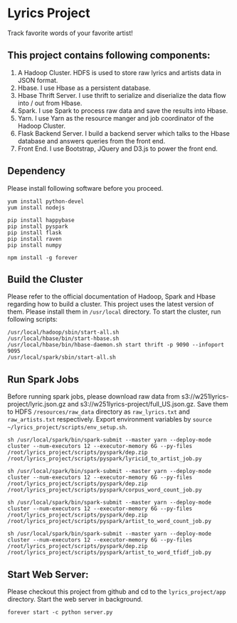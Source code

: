 # Lyrics Project
Track favorite words of your favorite artist!

## This project contains following components:
1. A Hadoop Cluster. HDFS is used to store raw lyrics and artists data in JSON format.
2. Hbase. I use Hbase as a persistent database.
3. Hbase Thrift Server. I use thrift to serialize and diserialize the data flow into / out from Hbase.
4. Spark. I use Spark to process raw data and save the results into Hbase.
5. Yarn. I use Yarn as the resource manger and job coordinator of the Hadoop Cluster.
6. Flask Backend Server. I build a backend server which talks to the Hbase database and answers queries from the front end.
7. Front End. I use Bootstrap, JQuery and D3.js to power the front end.

## Dependency
Please install following software before you proceed.

    yum install python-devel
    yum install nodejs

    pip install happybase
    pip install pyspark
    pip install flask
    pip install raven
    pip install numpy

    npm install -g forever

## Build the Cluster
Please refer to the official documentation of Hadoop, Spark and Hbase regarding how to build a cluster. This project uses the latest version of them. Please install them in `/usr/local` directory.
To start the cluster, run following scripts:

    /usr/local/hadoop/sbin/start-all.sh
    /usr/local/hbase/bin/start-hbase.sh
    /usr/local/hbase/bin/hbase-daemon.sh start thrift -p 9090 --infoport 9095
    /usr/local/spark/sbin/start-all.sh

## Run Spark Jobs
Before running spark jobs, please download raw data from s3://w251lyrics-project/lyric.json.gz and s3://w251lyrics-project/full_US.json.gz. Save them to HDFS `/resources/raw_data` directory as `raw_lyrics.txt` and `raw_artists.txt` respectively. Export environment variables by `source ~/lyrics_project/scripts/env_setup.sh`.

    sh /usr/local/spark/bin/spark-submit --master yarn --deploy-mode cluster --num-executors 12 --executor-memory 6G --py-files /root/lyrics_project/scripts/pyspark/dep.zip /root/lyrics_project/scripts/pyspark/lyricid_to_artist_job.py

    sh /usr/local/spark/bin/spark-submit --master yarn --deploy-mode cluster --num-executors 12 --executor-memory 6G --py-files /root/lyrics_project/scripts/pyspark/dep.zip /root/lyrics_project/scripts/pyspark/corpus_word_count_job.py

    sh /usr/local/spark/bin/spark-submit --master yarn --deploy-mode cluster --num-executors 12 --executor-memory 6G --py-files /root/lyrics_project/scripts/pyspark/dep.zip /root/lyrics_project/scripts/pyspark/artist_to_word_count_job.py

    sh /usr/local/spark/bin/spark-submit --master yarn --deploy-mode cluster --num-executors 12 --executor-memory 6G --py-files /root/lyrics_project/scripts/pyspark/dep.zip /root/lyrics_project/scripts/pyspark/artist_to_word_tfidf_job.py

## Start Web Server:
Please checkout this project from github and cd to the `lyrics_project/app` directory. Start the web server in background.

    forever start -c python server.py
